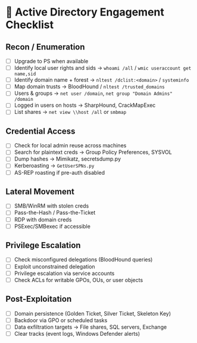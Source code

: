 # 🏰 Active Directory Engagement Checklist

## Recon / Enumeration
- [ ] Upgrade to PS when available
- [ ] Identify local user rights and sids → `whoami /all` /  `wmic useraccount get name,sid`
- [ ] Identify domain name + forest → `nltest /dclist:<domain>` / `systeminfo`
- [ ] Map domain trusts → BloodHound / `nltest /trusted_domains`
- [ ] Users & groups → `net user /domain`, `net group "Domain Admins" /domain`
- [ ] Logged in users on hosts → SharpHound, CrackMapExec
- [ ] List shares → `net view \\host /all` or `smbmap`

## Credential Access
- [ ] Check for local admin reuse across machines
- [ ] Search for plaintext creds → Group Policy Preferences, SYSVOL
- [ ] Dump hashes → Mimikatz, secretsdump.py
- [ ] Kerberoasting → `GetUserSPNs.py`
- [ ] AS-REP roasting if pre-auth disabled

## Lateral Movement
- [ ] SMB/WinRM with stolen creds
- [ ] Pass-the-Hash / Pass-the-Ticket
- [ ] RDP with domain creds
- [ ] PSExec/SMBexec if accessible

## Privilege Escalation
- [ ] Check misconfigured delegations (BloodHound queries)
- [ ] Exploit unconstrained delegation
- [ ] Privilege escalation via service accounts
- [ ] Check ACLs for writable GPOs, OUs, or user objects

## Post-Exploitation
- [ ] Domain persistence (Golden Ticket, Silver Ticket, Skeleton Key)
- [ ] Backdoor via GPO or scheduled tasks
- [ ] Data exfiltration targets → File shares, SQL servers, Exchange
- [ ] Clear tracks (event logs, Windows Defender alerts)
